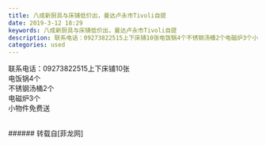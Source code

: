 ```yaml
---
title: 八成新厨具与床铺低价出，曼达卢永市Tivoli自提
date: 2019-3-12 18:29
keywords: 八成新厨具与床铺低价出，曼达卢永市Tivoli自提
description: 联系电话：09273822515上下床铺10张电饭锅4个不锈钢汤桶2个电磁炉3个小物件免费送
categories: used
---
```

<td class="t_f" id="postmessage_3211818">

联系电话：09273822515上下床铺10张<br/>
电饭锅4个<br/>
不锈钢汤桶2个<br/>
电磁炉3个<br/>
小物件免费送<br/>
<br/>
</td>
###### 转载自[菲龙网]